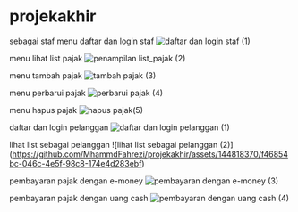 # projekakhir

sebagai staf
menu daftar dan login staf
![daftar dan login staf (1)](https://github.com/MhammdFahrezi/projekakhir/assets/144818370/0f3a9e66-a879-4494-9236-ebb61884bd16)

menu lihat list pajak
![penampilan list_pajak (2)](https://github.com/MhammdFahrezi/projekakhir/assets/144818370/928a66f5-937e-4950-a51e-a8a1cce8fb07)

menu tambah pajak
![tambah pajak  (3)](https://github.com/MhammdFahrezi/projekakhir/assets/144818370/41d3d5f6-61dd-4651-8c1c-d3365c6930b2)

menu perbarui pajak
![perbarui pajak (4)](https://github.com/MhammdFahrezi/projekakhir/assets/144818370/35bb080d-de4d-4b33-9f36-2be453e3a18b)

menu hapus pajak
![hapus pajak(5)](https://github.com/MhammdFahrezi/projekakhir/assets/144818370/f82c8f91-a896-4013-86f7-f9bbc1205e2f)

daftar dan  login pelanggan
![daftar dan login pelanggan (1)](https://github.com/MhammdFahrezi/projekakhir/assets/144818370/7a2a5a14-41df-4f18-8977-926ef86d50d2)

lihat list sebagai pelanggan
![lihat list sebagai pelanggan (2)]
(https://github.com/MhammdFahrezi/projekakhir/assets/144818370/f46854bc-046c-4e5f-98c8-174e4d283ebf)

pembayaran pajak dengan e-money
![pembayaran dengan e-money (3)](https://github.com/MhammdFahrezi/projekakhir/assets/144818370/5a86e2ee-27c1-4298-abd3-0bbcfd154e51)

pembayaran pajak dengan uang cash
![pembayaran dengan uang cash (4)](https://github.com/MhammdFahrezi/projekakhir/assets/144818370/ec98bb51-06b9-42ce-a86f-496d135d5b78)


